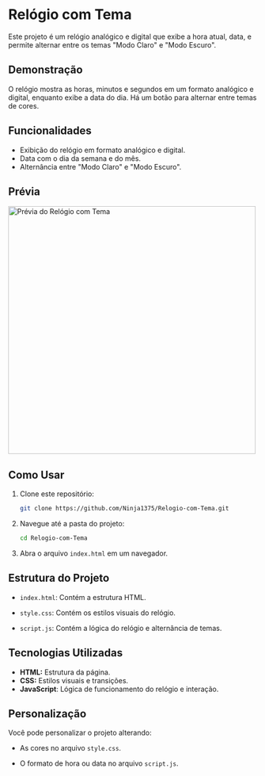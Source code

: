 # Relógio com Tema

Este projeto é um relógio analógico e digital que exibe a hora atual, data, e permite alternar entre os temas "Modo Claro" e "Modo Escuro".

## Demonstração
O relógio mostra as horas, minutos e segundos em um formato analógico e digital, enquanto exibe a data do dia. Há um botão para alternar entre temas de cores.

## Funcionalidades
- Exibição do relógio em formato analógico e digital.
- Data com o dia da semana e do mês.
- Alternância entre "Modo Claro" e "Modo Escuro".

## Prévia
<img src="preview.png" alt="Prévia do Relógio com Tema" width="500">

## Como Usar
1. Clone este repositório:
   ```bash
   git clone https://github.com/Ninja1375/Relogio-com-Tema.git
   ```

2. Navegue até a pasta do projeto:

   ```bash
   cd Relogio-com-Tema
   ```

3. Abra o arquivo `index.html` em um navegador.

## Estrutura do Projeto

- `index.html`: Contém a estrutura HTML.

- `style.css`: Contém os estilos visuais do relógio.

- `script.js`: Contém a lógica do relógio e alternância de temas.

## Tecnologias Utilizadas

- **HTML:** Estrutura da página.
- **CSS:** Estilos visuais e transições.
- **JavaScript**: Lógica de funcionamento do relógio e interação.

## Personalização

Você pode personalizar o projeto alterando:

- As cores no arquivo `style.css`.

- O formato de hora ou data no arquivo `script.js`.
